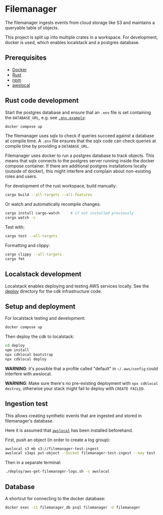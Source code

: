 # Filemanager

The filemanager ingests events from cloud storage like S3 and maintains a queryable table of objects.

This project is split up into multiple crates in a workspace. For development, docker is used, which enables
localstack and a postgres database.

## Prerequisites

- [Docker](https://docs.docker.com/get-docker/)
- [Rust](https://www.rust-lang.org/tools/install)
- [npm](https://www.npmjs.com/get-npm)
- [awslocal](https://github.com/localstack/awscli-local)

## Rust code development

Start the postgres database and ensure that an `.env` file is set containing the `DATABASE_URL`, e.g. see [`.env.example`][env-example]:

```sh
docker compose up
```

The filemanager uses sqlx to check if queries succeed against a database at compile time.
A `.env` file ensures that the sqlx code can check queries at compile time by providing a `DATABASE_URL`.

Filemanager uses docker to run a postgres database to track objects. This means that sqlx connects to the postgres server
running inside the docker compose container. If there are additional postgres installations locally (outside of docker),
this might interfere and complain about non-existing roles and users.

For development of the rust workspace, build manually:

```sh
cargo build --all-targets --all-features
```

Or watch and automatically recompile changes:

```sh
cargo install cargo-watch     # if not installed previously
cargo watch -c
```

Test with:

```sh
cargo test --all-targets
```

Formatting and clippy:

```sh
cargo clippy --all-targets
cargo fmt
```

## Localstack development

Localstack enables deploying and testing AWS services locally. See the [deploy][deploy] directory
for the cdk infrastructure code.

## Setup and deployment

For localstack testing and development:

```sh
docker compose up
```

Then deploy the cdk to localstack:

```sh
cd deploy
npm install
npx cdklocal bootstrap
npx cdklocal deploy
```

**WARNING**: it's possible that a profile called "default" in `~/.aws/config` could interfere with awslocal.

**WARNING**: Make sure there's no pre-existing deployment with `npx cdklocal destroy`, otherwise your stack might fail to deploy with `CREATE FAILED`.

## Ingestion test

This allows creating synthetic events that are ingested and stored in filemanager's database.

Here it is assumed that [`awslocal`](https://github.com/localstack/awscli-local) has been installed beforehand.

First, push an object (in order to create a log group):

```sh
awslocal s3 mb s3://filemanager-test-ingest
awslocal s3api put-object --bucket filemanager-test-ingest --key test
```

Then in a separate terminal:

```sh
./deploy/aws-get-filemanager-logs.sh -c awslocal
```

## Database

A shortcut for connecting to the docker database:

```bash
docker exec -it filemanager_db psql filemanager -U filemanager
```

[deploy]: ./deploy
[env-example]: .env.example
